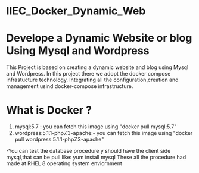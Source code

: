 # IIEC_Docker_Dynamic_Web
# Develope a Dynamic Website or blog Using Mysql and Wordpress
  This  Project is based on creating a dynamic website and blog using Mysql and Wordpress.
In this project there we adopt the docker compose infrastucture technology.
Integrating all the configuration,creation and management usind docker-compose infrastructure.

# What is Docker ?


1. mysql:5.7  : you can fetch this image using "docker pull mysql:5.7"
2. wordpress:5.1.1-php7.3-apache:- you can fetch this image using "docker pull wordpress:5.1.1-php7.3-apache"

-You can test the database procedure y should have the client side mysql,that can be pull like:
    yum install mysql
These all the procedure had made at RHEL 8 operating system enviornment

